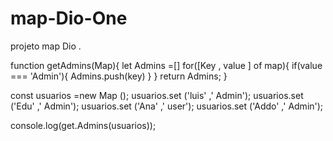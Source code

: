 # map-Dio-One
projeto map Dio . 

function getAdmins(Map){
let Admins =[]
for([Key , value ] of map){
if(value === 'Admin'){
    Admins.push(key)
}
}
return Admins;
}

const usuarios =new Map ();
usuarios.set ('luis' ,' Admin');
usuarios.set ('Edu' ,' Admin');
usuarios.set ('Ana' ,' user');
usuarios.set ('Addo' ,' Admin');

console.log(get.Admins(usuarios));
